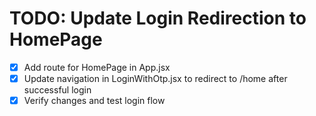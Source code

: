 # TODO: Update Login Redirection to HomePage

- [x] Add route for HomePage in App.jsx
- [x] Update navigation in LoginWithOtp.jsx to redirect to /home after successful login
- [x] Verify changes and test login flow
